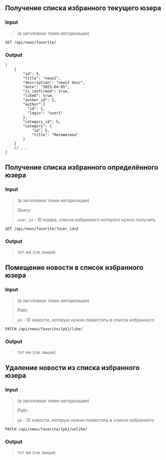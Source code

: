 ## Получение списка избранного текущего юзера

### Input

> (в заголовках токен авторизации)

```text
GET /api/news/favorite/
```

### Output

```json5
[
    {
        "id": 5,
        "title": "news2",
        "description": "news2 desc",
        "date": "2025-04-05",
        "is_confirmed": true,
        "liked": true,
        "author_id": 1,
        "author":{
          "id": 1,
          "login": "user1"
        },
        "category_id": 5,
        "category": {
            "id": 5,
            "title": "Математика"
        }
    }
    // ...
]
```

## Получение списка избранного определённого юзера

### Input

> (в заголовках токен авторизации)
> 
> _Query:_
> 
> `user_id` - ID юзера, список избранного которого нужно получить

```text
GET /api/news/favorite/?user_id=2
```

### Output

> тот же (см. выше)

## Помещение новости в список избранного юзера

### Input

> (в заголовках токен авторизации)
> 
> _Path:_
> 
> `pk` - ID новости, которую нужно поместить в список избранного

```text
PATCH /api/news/favorite/{pk}/like/
```

### Output

> тот же (см. выше)

## Удаление новости из списка избранного юзера

### Input

> (в заголовках токен авторизации)
> 
> _Path:_
> 
> `pk` - ID новости, которую нужно поместить в список избранного

```text
PATCH /api/news/favorite/{pk}/unlike/
```

### Output

> тот же (см. выше)
